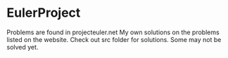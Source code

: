# EulerProject
 Problems are found in projecteuler.net
 My own solutions on the problems listed on the website.
 Check out src folder for solutions. Some may not be solved yet.